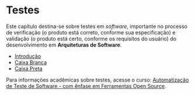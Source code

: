 # Testes

Este capítulo destina-se sobre testes em _software_, importante no processo de verificação \(o produto está correto, conforme sua especificação\) e validação \(o produto está certo, conforme os requisitos do usuário\) do desenvolvimento em **Arquiteturas de Software**.

* [Introdução](testes/introducao.md)
* [Caixa Branca](/testes/caixa_branca.md)
* [Caixa Preta](/testes/caixa_preta.md)

Para informações acadêmicas sobre testes, acesse o curso: [Automatização de Teste de Software - com ênfase em Ferramentas Open Source](http://napsol.icmc.usp.br/ats/).

